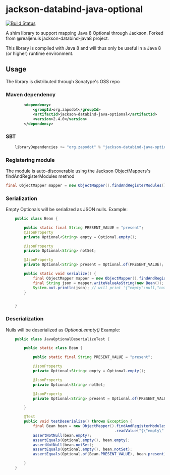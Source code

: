 # jackson-databind-java-optional
[![Build Status](https://travis-ci.org/zapodot/jackson-databind-java-optional.svg)](https://travis-ci.org/zapodot/jackson-databind-java-optional)

A shim library to support mapping Java 8 Optional through Jackson. Forked from @realjenuis jackson-databind-java8 project.

This library is compiled with Java 8 and will thus only be useful in a Java 8 (or higher) runtime environment.

## Usage
The library is distributed through Sonatype's OSS repo
### Maven dependency
```xml
        <dependency>
            <groupId>org.zapodot</groupId>
            <artifactId>jackson-databind-java-optional</artifactId>
            <version>2.4.0</version>
        </dependency>
```

### SBT
```scala
    libraryDependencies += "org.zapodot" % "jackson-databind-java-optional" % "2.4.0"
```


### Registering module
The module is auto-discoverable using the Jackson ObjectMappers's findAndRegisterModules method

```java
final ObjectMapper mapper = new ObjectMapper().findAndRegisterModules();
```

### Serialization
Empty Optionals will be serialized as JSON nulls.
Example:
```java
    public class Bean {

        public static final String PRESENT_VALUE = "present";
        @JsonProperty
        private Optional<String> empty = Optional.empty();

        @JsonProperty
        private Optional<String> notSet;

        @JsonProperty
        private Optional<String> present = Optional.of(PRESENT_VALUE);

        public static void serialize() {
            final ObjectMapper mapper = new ObjectMapper().findAndRegisterModules();
            final String json = mapper.writeValueAsString(new Bean());
            System.out.println(json); // will print '{"empty":null,"notSet":null,"present":"present"}'
        }


    }
```

### Deserialization
Nulls will be deserialized as _Optional.empty()_
Example:
```java
    public class JavaOptionalDeserializeTest {

        public static class Bean {

            public static final String PRESENT_VALUE = "present";

            @JsonProperty
            private Optional<String> empty = Optional.empty();

            @JsonProperty
            private Optional<String> notSet;

            @JsonProperty
            private Optional<String> present = Optional.of(PRESENT_VALUE);

        }

        @Test
        public void testDeserialize() throws Exception {
            final Bean bean = new ObjectMapper().findAndRegisterModules()
                                                .readValue("{\"empty\":null,\"notSet\":null}", Bean.class);
            assertNotNull(bean.empty);
            assertEquals(Optional.empty(), bean.empty);
            assertNotNull(bean.notSet);
            assertEquals(Optional.empty(), bean.notSet);
            assertEquals(Optional.of(Bean.PRESENT_VALUE), bean.present);

        }
    }
```
